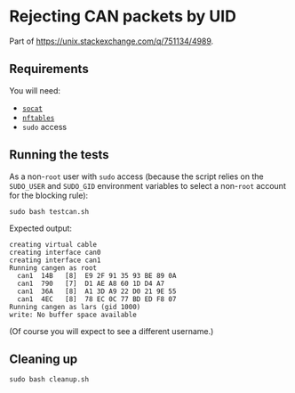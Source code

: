 # Rejecting CAN packets by UID

Part of <https://unix.stackexchange.com/q/751134/4989>.

## Requirements

You will need:

- [`socat`](http://www.dest-unreach.org/socat/)
- [`nftables`](https://wiki.nftables.org/wiki-nftables/index.php/Main_Page)
- `sudo` access

## Running the tests

As a non-`root` user with `sudo` access (because the script relies on the `SUDO_USER` and `SUDO_GID` environment variables to select a non-`root` account for the blocking rule):

```
sudo bash testcan.sh
```

Expected output:

```
creating virtual cable
creating interface can0
creating interface can1
Running cangen as root
  can1  14B   [8]  E9 2F 91 35 93 BE 89 0A
  can1  790   [7]  D1 AE A8 60 1D D4 A7
  can1  36A   [8]  A1 3D A9 22 D0 21 9E 55
  can1  4EC   [8]  78 EC 0C 77 BD ED F8 07
Running cangen as lars (gid 1000)
write: No buffer space available
```

(Of course you will expect to see a different username.)

## Cleaning up

```
sudo bash cleanup.sh
```
